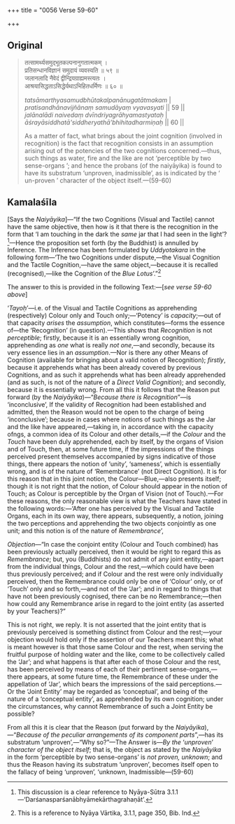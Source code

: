 +++
title = "0056 Verse 59-60"

+++
## Original 
>
> तत्सामर्थ्यसमुद्भूतकल्पनानुगतात्मकम् ।  
> प्रतिसन्धानविज्ञानं समुदायं व्यवस्यति ॥ ५९ ॥  
> जलानलादि नैवेदं द्वीन्द्रियग्राह्यमस्त्यतः ।  
> आश्रयासिद्धताऽसिद्धेर्यथाऽभिहितधर्मिणः ॥ ६० ॥ 
>
> *tatsāmarthyasamudbhūtakalpanānugatātmakam* \|  
> *pratisandhānavijñānaṃ samudāyaṃ vyavasyati* \|\| 59 \|\|  
> *jalānalādi naivedaṃ dvīndriyagrāhyamastyataḥ* \|  
> *āśrayāsiddhatā'siddheryathā'bhihitadharmiṇaḥ* \|\| 60 \|\| 
>
> As a matter of fact, what brings about the joint cognition (involved in recognition) is the fact that recognition consists in an assumption arising out of the potencies of the two cognitions concerned.—thus, such things as water, fire and the like are not ‘perceptible by two sense-organs ’; and hence the probans (of the naiyāyika) is found to have its substratum ‘unproven, inadmissible’, as is indicated by the ‘ un-proven ’ character of the object itself.—(59-60)



## Kamalaśīla

[Says the *Naiyāyika*]—“If the two Cognitions (Visual and Tactile) cannot have the same objective, then how is it that there is the recognition in the form that ‘I am touching in the dark the *same* jar that I had seen in the light’?[^1]—Hence the proposition set forth (by the Buddhist) is annulled by Inference. The Inference has been formulated by *Uddyotakara* in the following form—‘The two Cognitions under dispute,—the Visual Cognition and the Tactile Cognition,—have the same object,—because it is recalled (recognised),—like the Cognition of the *Blue Lotus*’.”[^2]

[^1]:  This discussion is a clear reference to Nyāya-Sūtra 3.1.1—‘Darśanasparśanābhyāmekārthagrahaṇāt’.

The answer to this is provided in the following Text:—[*see verse 59-60 above*]

[^2]:  This is a reference to Nyāya Vārtika, 3.1.1, page 350, Bib. Ind.

‘*Tayoḥ*’—i.e. of the Visual and Tactile Cognitions as apprehending (respectively) Colour only and Touch only;—‘Potency’ is *capacity*;—out of that capacity *arises* the *assumption*, which constitutes—forms the essence of—the ‘Recognition’ (in question).—This shows that *Recognition* is not *perceptible*; firstly, because it is an essentially wrong cognition, apprehending as *one* what is really *not one*,—and secondly, because its very essence lies in an *assumption*.—Nor is there any other Means of Cognition (available for bringing about a valid notion of Recognition); *firstly*, because it apprehends what has been already covered by previous Cognitions, and as such it apprehends what has been already apprehended (and as such, is not of the nature of a *Direct Valid Cognition*); and secondly, because it is essentially wrong. From all this it follows that the Reason put forward (by the *Naiyāyika*)—“*Because there is Recognition*”—is ‘inconclusive’, If the validity of Recognition had been established and admitted, then the Reason would not be open to the charge of being ‘inconclusive’; because in cases where notions of such things as the Jar and the like have appeared,—taking in, in accordance with the capacity ofngs, a common idea of its Colour and other details,—if the *Colour* and the *Touch* have been duly apprehended, each by itself, by the organs of Vision and of Touch, then, at some future time, if the impressions of the things perceived present themselves accompanied by signs indicative of those things, there appears the notion of ‘unity’, ‘sameness’, which is essentially wrong, and is of the nature of ‘Remembrance’ (not Direct Cognition). It is for this reason that in this joint notion, the Colour—Blue,—also presents itself; though it is not right that the notion, of Colour should appear in the notion of Touch; as Colour is perceptible by the Organ of Vision (not of Touch).—For these reasons, the only reasonable view is what the Teachers have stated in the following words:—‘After one has perceived by the Visual and Tactile Organs, each in its own way, there appears, subsequently, a notion, joining the two perceptions and apprehending the two objects conjointly as one unit; and this notion is of the nature of *Remembrance*’,

*Objection*—“In case the conjoint entity (Colour and Touch combined) has been previously actually perceived, then it would be right to regard this as *Remembrance*; but, you (Buddhists) do not admit of any joint entity,—apart from the individual things, Colour and the rest,—which could have been thus previously perceived; and if Colour and the rest were only individually perceived, then the Remembrance could only be one of ‘Colour’ only, or of ‘Touch’ only and so forth,—and not of the ‘Jar’; and in regard to things that have not been previously cognised, there can be no Remembrance;—then how could any Remembrance arise in regard to the joint entity (as asserted by your Teachers)?”

This is not right, we reply. It is not asserted that the joint entity that is previously perceived is something distinct from Colour and the rest;—your objection would hold only if the assertion of our Teachers meant this; what is meant however is that those same Colour and the rest, when serving the fruitful purpose of holding water and the like, come to be collectively called the ‘Jar’; and what happens is that after each of those Colour and the rest, has been perceived by means of each of their pertinent sense-organs,—there appears, at some future time, the Remembrance of these under the appellation of ‘Jar’, which bears the impressions of the said perceptions.—Or the ‘Joint Entity’ may be regarded as ‘conceptual’, and being of the nature of a ‘conceptual entity’, as apprehended by its own cognition; under the circumstances, why cannot Remembrance of such a Joint Entity be possible?

From all this it is clear that the Reason (put forward by the *Naiyāyika*),—“*Because of the peculiar arrangements of its component parts*”,—has its substratum ‘unproven’,—“Why so?”—The Answer is—*By the* ‘*unproven*’ *character of the object itself*; that is, the object as stated by the *Naiyāyika* in the form ‘perceptible by two sense-organs’ is *not proven, unknown*; and thus the Reason having its substratum ‘unproven’, becomes itself open to the fallacy of being ‘unproven’, ‘unknown, Inadmissible—(59-60)





